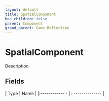 ```yaml
---
layout: default
title: SpatialComponent
has_children: false
parent: Component
grand_parent: Game Reflection
---
```

# SpatialComponent
Description 

## Fields
| Type | Name |
|:------------ - | : -------------- |
